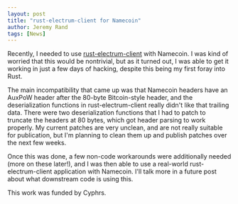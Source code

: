 ```yaml
---
layout: post
title: "rust-electrum-client for Namecoin"
author: Jeremy Rand
tags: [News]
---
```


Recently, I needed to use [rust-electrum-client](https://github.com/bitcoindevkit/rust-electrum-client) with Namecoin. I was kind of worried that this would be nontrivial, but as it turned out, I was able to get it working in just a few days of hacking, despite this being my first foray into Rust.

The main incompatibility that came up was that Namecoin headers have an AuxPoW header after the 80-byte Bitcoin-style header, and the deserialization functions in rust-electrum-client really didn't like that trailing data. There were two deserialization functions that I had to patch to truncate the headers at 80 bytes, which got header parsing to work properly. My current patches are very unclean, and are not really suitable for publication, but I'm planning to clean them up and publish patches over the next few weeks.

Once this was done, a few non-code workarounds were additionally needed (more on these later!), and I was then able to use a real-world rust-electrum-client application with Namecoin. I'll talk more in a future post about what downstream code is using this.

This work was funded by Cyphrs.
